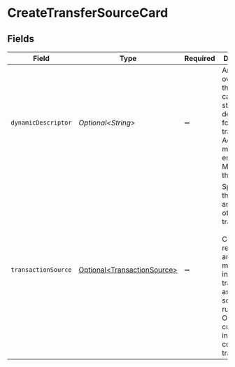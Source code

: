 # CreateTransferSourceCard


## Fields

| Field                                                                                                                                                                                            | Type                                                                                                                                                                                             | Required                                                                                                                                                                                         | Description                                                                                                                                                                                      | Example                                                                                                                                                                                          |
| ------------------------------------------------------------------------------------------------------------------------------------------------------------------------------------------------ | ------------------------------------------------------------------------------------------------------------------------------------------------------------------------------------------------ | ------------------------------------------------------------------------------------------------------------------------------------------------------------------------------------------------ | ------------------------------------------------------------------------------------------------------------------------------------------------------------------------------------------------ | ------------------------------------------------------------------------------------------------------------------------------------------------------------------------------------------------ |
| `dynamicDescriptor`                                                                                                                                                                              | *Optional\<String>*                                                                                                                                                                              | :heavy_minus_sign:                                                                                                                                                                               | An optional override of the default card statement descriptor for a transfer. Accounts must be enabled by Moov to set this field.                                                                | WhlBdy *Yoga 11-12                                                                                                                                                                               |
| `transactionSource`                                                                                                                                                                              | [Optional\<TransactionSource>](../../models/components/TransactionSource.md)                                                                                                                     | :heavy_minus_sign:                                                                                                                                                                               | Specifies the nature and initiator of a transaction. <br/><br/>Crucial for recurring and merchant-initiated transactions as per card scheme rules. <br/>Omit for customer-initiated e-commerce transactions. |                                                                                                                                                                                                  |